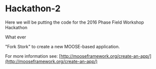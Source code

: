 Hackathon-2
=====


Here we will be putting the code for the 2016 Phase Field Workshop Hackathon

What ever

"Fork Stork" to create a new MOOSE-based application.

For more information see: [http://mooseframework.org/create-an-app/](http://mooseframework.org/create-an-app/)
